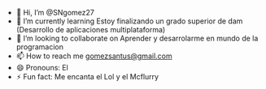 - 👋 Hi, I’m @SNgomez27
- 🌱 I’m currently learning Estoy finalizando un grado superior de dam (Desarrollo de aplicaciones multiplataforma)
- 💞️ I’m looking to collaborate on Aprender y desarrolarme en mundo de la programacion
- 📫 How to reach me gomezsantus@gmail.com
- 😄 Pronouns: El
- ⚡ Fun fact: Me encanta el Lol y el Mcflurry

<!---
SNgomez27/SNgomez27 is a ✨ special ✨ repository because its `README.md` (this file) appears on your GitHub profile.
You can click the Preview link to take a look at your changes.
--->
